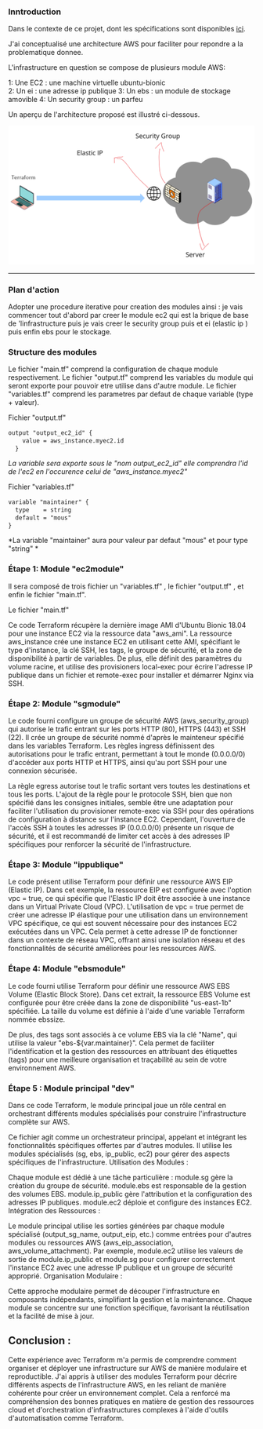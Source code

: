 

### Inntroduction

Dans le contexte de ce projet, dont les spécifications sont disponibles  [ici](https://github.com/diranetafen/student-list.git "here"). 

J'ai conceptualisé une architecture AWS pour faciliter pour repondre a la problematique donnee.

L'infrastructure en question se compose de plusieurs module AWS:
 
1: Une EC2 : une machine virtuelle  ubuntu-bionic  
2: Un ei : une adresse ip publique 
3: Un ebs : un module de stockage amovible 
4: Un security group : un parfeu 

Un aperçu de l'architecture proposé est illustré ci-dessous.

![project](https://github.com/MousMaster/Terraform/blob/main/architecture.png)


------------

### Plan d'action
  

Adopter une procedure iterative pour creation des modules ainsi  : 
je vais commencer tout d'abord par creer le module ec2 qui est la brique de base de 'linfrastructure puis je vais creer 
le security group puis et ei (elastic ip ) puis enfin ebs pour le stockage.


### Structure des modules 
Le fichier "main.tf" comprend la configuration de chaque module respectivement. 
Le fichier "output.tf" comprend les variables du module qui seront exporte pour pouvoir etre utilise dans d'autre module.
Le fichier "variables.tf" comprend les parametres par defaut de chaque variable (type + valeur).


Fichier "output.tf"

```console
output "output_ec2_id" {
    value = aws_instance.myec2.id
  }
```
*La variable sera exporte sous le "nom output_ec2_id" elle comprendra l'id de l'ec2 en l'occurence celui de  "aws_instance.myec2"*

Fichier "variables.tf" 

```console
variable "maintainer" {
  type    = string
  default = "mous"
}
```
*La variable "maintainer" aura pour valeur par defaut "mous" et pour type "string" *


### Étape 1: Module "ec2module"

Il sera composé de trois fichier un "variables.tf" , le fichier "output.tf" , et enfin le fichier "main.tf".

Le fichier "main.tf"

Ce code Terraform récupère la dernière image AMI d'Ubuntu Bionic 18.04 pour une instance EC2 via la ressource data "aws_ami". La ressource aws_instance crée une instance EC2 en utilisant cette AMI, spécifiant le type d'instance, la clé SSH, les tags, le groupe de sécurité, et la zone de disponibilité à partir de variables. De plus, elle définit des paramètres du volume racine, et utilise des provisioners local-exec pour écrire l'adresse IP publique dans un fichier et remote-exec pour installer et démarrer Nginx via SSH. 


### Étape 2: Module "sgmodule"


Le code fourni configure un groupe de sécurité AWS (aws_security_group) qui autorise le trafic entrant sur les ports HTTP (80), HTTPS (443) et SSH (22). Il crée un groupe de sécurité nommé d'après le mainteneur spécifié dans les variables Terraform. Les règles ingress définissent des autorisations pour le trafic entrant, permettant à tout le monde (0.0.0.0/0) d'accéder aux ports HTTP et HTTPS, ainsi qu'au port SSH pour une connexion sécurisée.

La règle egress autorise tout le trafic sortant vers toutes les destinations et tous les ports. L'ajout de la règle pour le protocole SSH, bien que non spécifié dans les consignes initiales, semble être une adaptation pour faciliter l'utilisation du provisioner remote-exec via SSH pour des opérations de configuration à distance sur l'instance EC2. Cependant, l'ouverture de l'accès SSH à toutes les adresses IP (0.0.0.0/0) présente un risque de sécurité, et il est recommandé de limiter cet accès à des adresses IP spécifiques pour renforcer la sécurité de l'infrastructure.


### Étape 3: Module "ippublique"

Le code présent utilise Terraform pour définir une ressource AWS EIP (Elastic IP). Dans cet exemple, la ressource EIP est configurée avec l'option vpc = true, ce qui spécifie que l'Elastic IP doit être associée à une instance dans un Virtual Private Cloud (VPC). L'utilisation de vpc = true permet de créer une adresse IP élastique pour une utilisation dans un environnement VPC spécifique, ce qui est souvent nécessaire pour des instances EC2 exécutées dans un VPC. Cela permet à cette adresse IP de fonctionner dans un contexte de réseau VPC, offrant ainsi une isolation réseau et des fonctionnalités de sécurité améliorées pour les ressources AWS.

### Étape 4: Module "ebsmodule"


Le code fourni utilise Terraform pour définir une ressource AWS EBS Volume (Elastic Block Store). Dans cet extrait, la ressource EBS Volume est configurée pour être créée dans la zone de disponibilité "us-east-1b" spécifiée. La taille du volume est définie à l'aide d'une variable Terraform nommée ebssize.

De plus, des tags sont associés à ce volume EBS via la clé "Name", qui utilise la valeur "ebs-${var.maintainer}". Cela permet de faciliter l'identification et la gestion des ressources en attribuant des étiquettes (tags) pour une meilleure organisation et traçabilité au sein de votre environnement AWS.


### Étape 5 : Module principal "dev"

Dans ce code Terraform, le module principal joue un rôle central en orchestrant différents modules spécialisés pour construire l'infrastructure complète sur AWS.


Ce fichier agit comme un orchestrateur principal, appelant et intégrant les fonctionnalités spécifiques offertes par d'autres modules.
Il utilise les modules spécialisés (sg, ebs, ip_public, ec2) pour gérer des aspects spécifiques de l'infrastructure.
Utilisation des Modules :

Chaque module est dédié à une tâche particulière :
module.sg gère la création du groupe de sécurité.
module.ebs est responsable de la gestion des volumes EBS.
module.ip_public gère l'attribution et la configuration des adresses IP publiques.
module.ec2 déploie et configure des instances EC2.
Intégration des Ressources :

Le module principal utilise les sorties générées par chaque module spécialisé (output_sg_name, output_eip, etc.) comme entrées pour d'autres modules ou ressources AWS (aws_eip_association, aws_volume_attachment).
Par exemple, module.ec2 utilise les valeurs de sortie de module.ip_public et module.sg pour configurer correctement l'instance EC2 avec une adresse IP publique et un groupe de sécurité approprié.
Organisation Modulaire :

Cette approche modulaire permet de découper l'infrastructure en composants indépendants, simplifiant la gestion et la maintenance.
Chaque module se concentre sur une fonction spécifique, favorisant la réutilisation et la facilité de mise à jour.


## Conclusion :

Cette expérience avec Terraform m'a permis de comprendre comment organiser et déployer une infrastructure sur AWS de manière modulaire et reproductible. J'ai appris à utiliser des modules Terraform pour décrire différents aspects de l'infrastructure AWS, en les reliant de manière cohérente pour créer un environnement complet. Cela a renforcé ma compréhension des bonnes pratiques en matière de gestion des ressources cloud et d'orchestration d'infrastructures complexes à l'aide d'outils d'automatisation comme Terraform.
